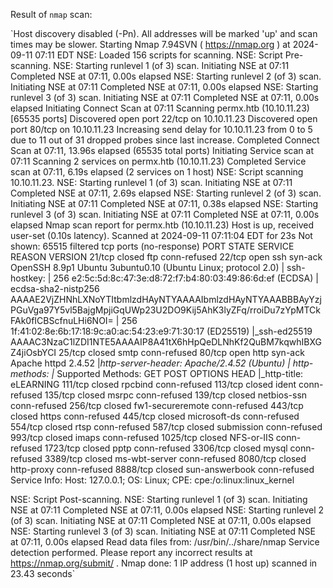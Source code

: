 Result of `nmap` scan:

`Host discovery disabled (-Pn). All addresses will be marked 'up' and scan times may be slower.
Starting Nmap 7.94SVN ( https://nmap.org ) at 2024-09-11 07:11 EDT
NSE: Loaded 156 scripts for scanning.
NSE: Script Pre-scanning.
NSE: Starting runlevel 1 (of 3) scan.
Initiating NSE at 07:11
Completed NSE at 07:11, 0.00s elapsed
NSE: Starting runlevel 2 (of 3) scan.
Initiating NSE at 07:11
Completed NSE at 07:11, 0.00s elapsed
NSE: Starting runlevel 3 (of 3) scan.
Initiating NSE at 07:11
Completed NSE at 07:11, 0.00s elapsed
Initiating Connect Scan at 07:11
Scanning permx.htb (10.10.11.23) [65535 ports]
Discovered open port 22/tcp on 10.10.11.23
Discovered open port 80/tcp on 10.10.11.23
Increasing send delay for 10.10.11.23 from 0 to 5 due to 11 out of 31 dropped probes since last increase.
Completed Connect Scan at 07:11, 13.96s elapsed (65535 total ports)
Initiating Service scan at 07:11
Scanning 2 services on permx.htb (10.10.11.23)
Completed Service scan at 07:11, 6.19s elapsed (2 services on 1 host)
NSE: Script scanning 10.10.11.23.
NSE: Starting runlevel 1 (of 3) scan.
Initiating NSE at 07:11
Completed NSE at 07:11, 2.69s elapsed
NSE: Starting runlevel 2 (of 3) scan.
Initiating NSE at 07:11
Completed NSE at 07:11, 0.38s elapsed
NSE: Starting runlevel 3 (of 3) scan.
Initiating NSE at 07:11
Completed NSE at 07:11, 0.00s elapsed
Nmap scan report for permx.htb (10.10.11.23)
Host is up, received user-set (0.10s latency).
Scanned at 2024-09-11 07:11:04 EDT for 23s
Not shown: 65515 filtered tcp ports (no-response)
PORT     STATE  SERVICE          REASON       VERSION
21/tcp   closed ftp              conn-refused
22/tcp   open   ssh              syn-ack      OpenSSH 8.9p1 Ubuntu 3ubuntu0.10 (Ubuntu Linux; protocol 2.0)
| ssh-hostkey: 
|   256 e2:5c:5d:8c:47:3e:d8:72:f7:b4:80:03:49:86:6d:ef (ECDSA)
| ecdsa-sha2-nistp256 AAAAE2VjZHNhLXNoYTItbmlzdHAyNTYAAAAIbmlzdHAyNTYAAABBBAyYzjPGuVga97Y5vl5BajgMpjiGqUWp23U2DO9Kij5AhK3lyZFq/rroiDu7zYpMTCkFAk0fICBScfnuLHi6NOI=
|   256 1f:41:02:8e:6b:17:18:9c:a0:ac:54:23:e9:71:30:17 (ED25519)
|_ssh-ed25519 AAAAC3NzaC1lZDI1NTE5AAAAIP8A41tX6hHpQeDLNhKf2QuBM7kqwhIBXGZ4jiOsbYCI
25/tcp   closed smtp             conn-refused
80/tcp   open   http             syn-ack      Apache httpd 2.4.52
|_http-server-header: Apache/2.4.52 (Ubuntu)
| http-methods: 
|_  Supported Methods: GET POST OPTIONS HEAD
|_http-title: eLEARNING
111/tcp  closed rpcbind          conn-refused
113/tcp  closed ident            conn-refused
135/tcp  closed msrpc            conn-refused
139/tcp  closed netbios-ssn      conn-refused
256/tcp  closed fw1-secureremote conn-refused
443/tcp  closed https            conn-refused
445/tcp  closed microsoft-ds     conn-refused
554/tcp  closed rtsp             conn-refused
587/tcp  closed submission       conn-refused
993/tcp  closed imaps            conn-refused
1025/tcp closed NFS-or-IIS       conn-refused
1723/tcp closed pptp             conn-refused
3306/tcp closed mysql            conn-refused
3389/tcp closed ms-wbt-server    conn-refused
8080/tcp closed http-proxy       conn-refused
8888/tcp closed sun-answerbook   conn-refused
Service Info: Host: 127.0.0.1; OS: Linux; CPE: cpe:/o:linux:linux_kernel

NSE: Script Post-scanning.
NSE: Starting runlevel 1 (of 3) scan.
Initiating NSE at 07:11
Completed NSE at 07:11, 0.00s elapsed
NSE: Starting runlevel 2 (of 3) scan.
Initiating NSE at 07:11
Completed NSE at 07:11, 0.00s elapsed
NSE: Starting runlevel 3 (of 3) scan.
Initiating NSE at 07:11
Completed NSE at 07:11, 0.00s elapsed
Read data files from: /usr/bin/../share/nmap
Service detection performed. Please report any incorrect results at https://nmap.org/submit/ .
Nmap done: 1 IP address (1 host up) scanned in 23.43 seconds`
